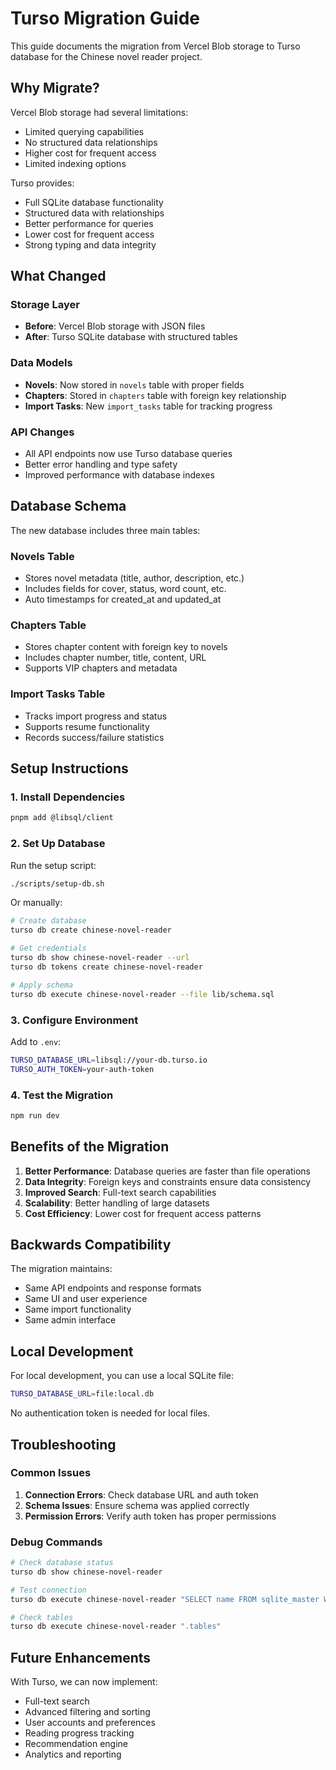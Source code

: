 # Turso Migration Guide

This guide documents the migration from Vercel Blob storage to Turso database for the Chinese novel reader project.

## Why Migrate?

Vercel Blob storage had several limitations:
- Limited querying capabilities
- No structured data relationships
- Higher cost for frequent access
- Limited indexing options

Turso provides:
- Full SQLite database functionality
- Structured data with relationships
- Better performance for queries
- Lower cost for frequent access
- Strong typing and data integrity

## What Changed

### Storage Layer
- **Before**: Vercel Blob storage with JSON files
- **After**: Turso SQLite database with structured tables

### Data Models
- **Novels**: Now stored in `novels` table with proper fields
- **Chapters**: Stored in `chapters` table with foreign key relationship
- **Import Tasks**: New `import_tasks` table for tracking progress

### API Changes
- All API endpoints now use Turso database queries
- Better error handling and type safety
- Improved performance with database indexes

## Database Schema

The new database includes three main tables:

### Novels Table
- Stores novel metadata (title, author, description, etc.)
- Includes fields for cover, status, word count, etc.
- Auto timestamps for created_at and updated_at

### Chapters Table
- Stores chapter content with foreign key to novels
- Includes chapter number, title, content, URL
- Supports VIP chapters and metadata

### Import Tasks Table
- Tracks import progress and status
- Supports resume functionality
- Records success/failure statistics

## Setup Instructions

### 1. Install Dependencies
```bash
pnpm add @libsql/client
```

### 2. Set Up Database
Run the setup script:
```bash
./scripts/setup-db.sh
```

Or manually:
```bash
# Create database
turso db create chinese-novel-reader

# Get credentials
turso db show chinese-novel-reader --url
turso db tokens create chinese-novel-reader

# Apply schema
turso db execute chinese-novel-reader --file lib/schema.sql
```

### 3. Configure Environment
Add to `.env`:
```bash
TURSO_DATABASE_URL=libsql://your-db.turso.io
TURSO_AUTH_TOKEN=your-auth-token
```

### 4. Test the Migration
```bash
npm run dev
```

## Benefits of the Migration

1. **Better Performance**: Database queries are faster than file operations
2. **Data Integrity**: Foreign keys and constraints ensure data consistency
3. **Improved Search**: Full-text search capabilities
4. **Scalability**: Better handling of large datasets
5. **Cost Efficiency**: Lower cost for frequent access patterns

## Backwards Compatibility

The migration maintains:
- Same API endpoints and response formats
- Same UI and user experience
- Same import functionality
- Same admin interface

## Local Development

For local development, you can use a local SQLite file:
```bash
TURSO_DATABASE_URL=file:local.db
```

No authentication token is needed for local files.

## Troubleshooting

### Common Issues
1. **Connection Errors**: Check database URL and auth token
2. **Schema Issues**: Ensure schema was applied correctly
3. **Permission Errors**: Verify auth token has proper permissions

### Debug Commands
```bash
# Check database status
turso db show chinese-novel-reader

# Test connection
turso db execute chinese-novel-reader "SELECT name FROM sqlite_master WHERE type='table';"

# Check tables
turso db execute chinese-novel-reader ".tables"
```

## Future Enhancements

With Turso, we can now implement:
- Full-text search
- Advanced filtering and sorting
- User accounts and preferences
- Reading progress tracking
- Recommendation engine
- Analytics and reporting